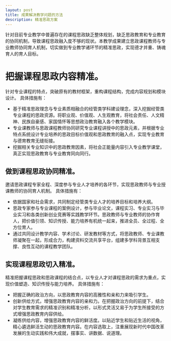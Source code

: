 ```yaml
---
layout: post
title: 成果解决教学问题的方法
description: 精准思政方案
---
```


针对目前专业教学中普遍存在的课程思政缺乏整体规划，缺乏思政教育和专业教育的协同机制，导致课程思政融入度不够的现状。本教学成果建立思政课程教师与专业教师协同育人机制，切实做到专业教学诸环节的精准思政，实现德才并重、铸魂育人的育人目标。

把握课程思政内容精准。
============

针对专业课程的特点，突破原有的教材框架，重构课程结构，完成内容规划和模块设计。
具体措施有：

  * 基于精准思政理念与专业素质相融合的经管类学科建设理念，深入挖掘经管类专业课程的思政资源。将职业观、价值观、人生观教育，将社会责任、人文精神、民族自豪感、家国情怀等思想政治教育融入各个教学模块。
  * 专业课教师与思政课程教师协同研究专业课程讲授中的思政元素，并根据专业特点系统设计专业培养的思政目标价值观和思政教育的融入点，实现专业教育与德育教育无缝衔接。
  * 挖掘相关专业知识中的思政教育因素，将社会正能量内容引入专业教学课堂，真正实现思政教育与专业教育同向同行。


做到课程思政协同精准。
------------

邀请思政课程专家全程、深度参与专业人才培养的各环节，实现思政教师与专业授课教师的协同育人机制。
具体措施有：

  * 依据国家和社会需求，共同制定经管类专业人才的培养目标和培养大纲。
  * 思政专家参与专业课程的案例设计，参与毕业论文，课程实习、专业实习与毕业实习和各类创新创业竞赛等实践教学环节。思政教师与专业教师的协作育人，把价值引领、知识传授、能力培养有机统一起来，推进全员、全过程、全方位育人。
  * 通过共同设计教学内容、学术讨论、研发教材等方式，将思政教师、专业课教师凝聚在一起，形成合力，构建资料交流共享平台，组建多学科背景互相支撑、良性互动的课程教学团队。

实现课程思政切入精准。
------------

精准把握课程思政和思政课程的结合点，以专业人才对课程思政的需求为重点，实现价值塑造、知识传授与能力培养。
具体措施有：

  * 把握正确的政治方向，以思政教育内容的高雅性和亲和力来吸引学生。
  * 创新供给方式，增强思政教育内容的亲和力。在把握政治方向的前提下，结合对学生教育需求的精准识别和精准分析，以形式灵活又易于为学生所接受的方式增强思政教育内容供给。
  * 凝练供给内容，增强思政教育内容的鲜活度。以贴近学生和贴近生活的视角，精心遴选鲜活生动的思政教育内容。在内容选取上，注重展现新时代中国改革发展的生动实践和伟大成就，摆事实、讲数据、说道理。

